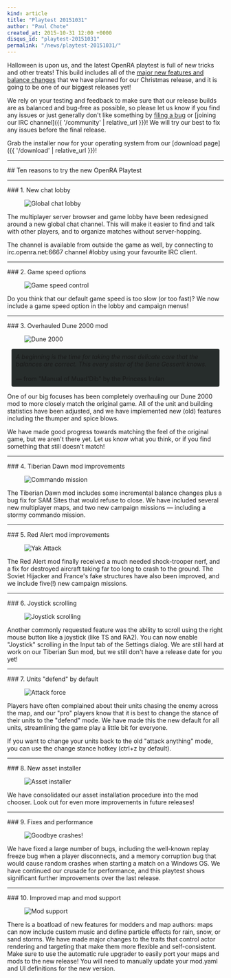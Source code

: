 ```yaml
---
kind: article
title: "Playtest 20151031"
author: "Paul Chote"
created_at: 2015-10-31 12:00 +0000
disqus_id: "playtest-20151031"
permalink: "/news/playtest-20151031/"
---
```


Halloween is upon us, and the latest OpenRA playtest is full of new tricks and other treats!
This build includes all of the [major new features and balance changes](https://github.com/OpenRA/OpenRA/wiki/Changelog/41b6f77d2b8c7307d5576e5521caeb25a0c2d476) that we have planned for our Christmas release, and it is going to be one of our biggest releases yet!

We rely on your testing and feedback to make sure that our release builds are as balanced and bug-free as possible, so please let us know if you find any issues or just generally don't like something by [filing a bug](https://bugs.openra.net) or [joining our IRC channel]({{ '/community' | relative_url }})!  We will try our best to fix any
issues before the final release.

Grab the installer now for your operating system from our [download page]({{ '/download' | relative_url }})!


<hr />
## Ten reasons to try the new OpenRA Playtest
<hr />
### 1. New chat lobby

<figure>
  <img src="{{ '/images/news/20151031-multiplayer.png' | relative_url }}" alt="Global chat lobby" />
</figure>

The multiplayer server browser and game lobby have been redesigned around a new global chat channel.
This will make it easier to find and talk with other players, and to organize matches without server-hopping.

The channel is available from outside the game as well, by connecting to
irc.openra.net:6667 channel #lobby using your favourite IRC client.

<hr />
### 2. Game speed options

<figure>
  <img src="{{ '/images/news/20151031-gamespeed.png' | relative_url }}" alt="Game speed control" />
</figure>

Do you think that our default game speed is too slow (or too fast)?  We now include a game speed option in the lobby and campaign menus!

<hr />
### 3. Overhauled Dune 2000 mod

<figure>
  <img src="{{ '/images/news/20151031-d2k.png' | relative_url }}" alt="Dune 2000" />
</figure>

<div style="border-radius: 4px; background-color: #272d2c; padding:10px; margin:10px;">
<em>
A beginning is the time for taking the most delicate care that the balances are correct. This every sister of the Bene Gesserit knows.
</em><br /><br />
&mdash; from "Manual of Muad'Dib" by the Princess Irulan
</div>

One of our big focuses has been completely overhauling our Dune 2000 mod to more closely match the
original game.  All of the unit and building statistics have been adjusted, and we have implemented
new (old) features including the thumper and spice blows.

We have made good progress towards matching the feel of the original game, but we aren't there yet.
Let us know what you think, or if you find something that still doesn't match!

<hr />
### 4. Tiberian Dawn mod improvements

<figure>
  <img src="{{ '/images/news/20151031-td.gif' | relative_url }}" alt="Commando mission" />
</figure>

The Tiberian Dawn mod includes some incremental balance changes plus a bug fix for SAM Sites that would refuse to close.   We have included several new multiplayer maps, and two new campaign missions &mdash; including a stormy commando mission.

<hr />
### 5. Red Alert mod improvements

<figure>
  <img src="{{ '/images/news/20151031-ra.png' | relative_url }}" alt="Yak Attack" />
</figure>

The Red Alert mod finally received a much needed shock-trooper nerf, and a fix for destroyed aircraft taking far too long to crash to the ground.  The Soviet Hijacker and France's fake structures have also been improved, and we include five(!) new campaign missions.

<hr />
### 6. Joystick scrolling

<figure>
  <img src="{{ '/images/news/20151031-scrolling.png' | relative_url }}" alt="Joystick scrolling" />
</figure>

Another commonly requested feature was the ability to scroll using the right mouse button like a
joystick (like TS and RA2).  You can now enable "Joystick" scrolling in the Input tab of the Settings dialog.  We are still hard at work on our Tiberian Sun mod, but we still don't have a release date for you yet!

<hr />
### 7. Units "defend" by default

<figure>
  <img src="{{ '/images/news/20151031-tddefend.png' | relative_url }}" alt="Attack force" />
</figure>

Players have often complained about their units chasing the enemy across the map, and our "pro"
players know that it is best to change the stance of their units to the "defend" mode.  We have
made this the new default for all units, streamlining the game play a little bit for everyone.

If you want to change your units back to the old "attack anything" mode, you can use the change
stance hotkey (ctrl+z by default).

<hr />
### 8. New asset installer

<figure>
  <img src="{{ '/images/news/20151031-installer.png' | relative_url }}" alt="Asset installer" />
</figure>

We have consolidated our asset installation procedure into the mod chooser.  Look out for even more
improvements in future releases!

<hr />
### 9. Fixes and performance

<figure>
  <img src="{{ '/images/news/20151031-fixes.png' | relative_url }}" alt="Goodbye crashes!" />
</figure>

We have fixed a large number of bugs, including the well-known replay freeze bug when a player
disconnects, and a memory corruption bug that would cause random crashes when starting a match on a
Windows OS.  We have continued our crusade for performance, and this playtest shows significant
further improvements over the last release.

<!-- div style="border-radius: 4px; background-color: #272d2c; padding:10px; margin:10px;">
<em>
23:21 <+pchote> RoosterDragon: do you have numbers for how much better this playtest should be?<br />
23:21 < RoosterDragon> a metric buttload<br />
23:21 < RoosterDragon> you can quote me on that
</em><br /><br />
&mdash; from the openra IRC channel
</div -->

<hr />
### 10. Improved map and mod support

<figure>
  <img src="{{ '/images/news/20151031-modders.png' | relative_url }}" alt="Mod support" />
</figure>

There is a boatload of new features for modders and map authors: maps can now include custom music
and define particle effects for rain, snow, or sand storms.  We have made major changes to the
traits that control actor rendering and targeting that make them more flexible and self-consistent.
Make sure to use the automatic rule upgrader to easily port your maps and mods to the new release!
You will need to manually update your mod.yaml and UI definitions for the new version.
